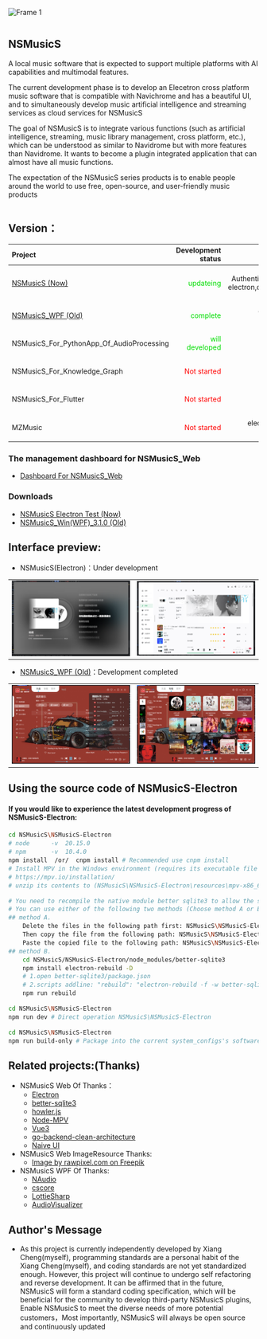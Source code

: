 ![Frame 1](https://github.com/user-attachments/assets/3b36ad41-2ec4-4c17-850f-072fe309430e)
<div style="display: flex; align-items: center;">
    <div>
        <h2>NSMusicS</h2>
        <p>
            A local music software that is expected to support multiple platforms with AI capabilities and multimodal features.<br>
        </p>
        <p>
            The current development phase is to develop an Elecetron cross platform music software that is compatible with Navichrome and has a beautiful UI, and to simultaneously develop music artificial intelligence and streaming services as cloud services for NSMusicS
        </p>
        <p>
            The goal of NSMusicS is to integrate various functions (such as artificial intelligence, streaming, music library management, cross platform, etc.), which can be understood as similar to Navidrome but with more features than Navidrome. It wants to become a plugin integrated application that can almost have all music functions.
        </p>
        <p>
            The expectation of the NSMusicS series products is to enable people around the world to use free, open-source, and user-friendly music products
        </p>
    </div>
</div>



## Version：
| Project   | Development status | Technology Framework     | Author/Copyright Owner | Operating systems         | LICENSE          |  Software positioning |
| :-----    | ----:              | ----:                    | ----:             | :----:                    | :----:                    | :----:                    |
| [NSMusicS (Now)](https://github.com/Super-Badmen-Viper/NSMusicS)   |<font color="#00dd00">updateing</font>             |Go,docker,MongoDB,Gin,JWT Authentication Middleware [![My Skills](https://skillicons.dev/icons?i=go,docker,mongodb)](https://skillicons.dev) electron,docker,vue,nodejs,ts,vite,sqlite [![My Skills](https://skillicons.dev/icons?i=electron,docker,vue,nodejs,ts,vite,sqlite)](https://skillicons.dev)  | [Xiang Cheng](https://github.com/Super-Badmen-Viper)  | (Windows,Linux(ubuntu+,Docker),MacOS,Android11++,IOS) Based on the Chrome kernel    | A-GPL 3.0 | Open source + Commercial | 
| [NSMusicS_WPF (Old)](https://github.com/Super-Badmen-Viper/NSMusicS_WPF)   |<font color="#00dd00">complete</font> | dotnet8(wpf),cs,window,sqlite [![My Skills](https://skillicons.dev/icons?i=dotnet,cs,windows,sqlite)](https://skillicons.dev)           | [Xiang Cheng](https://github.com/Super-Badmen-Viper)   | (Windows10++)             | A-GPL 3.0 | Open source + Commercial | 
| NSMusicS_For_PythonApp_Of_AudioProcessing   |<font color="#00dd00">will developed</font>             | pytorch,py [![My Skills](https://skillicons.dev/icons?i=pytorch,py)](https://skillicons.dev)  | [Xiang Cheng](https://github.com/Super-Badmen-Viper)  |    python    | Apache License 2.0 | Open source | 
| NSMusicS_For_Knowledge_Graph   |<font color="#FF0000">Not started</font>|  NebulaGraph / Neo4j <image width="200" src="https://www-cdn.nebula-graph.io/nebula-website-5.0/images/logo.png"/>      | [Xiang Cheng](https://github.com/Super-Badmen-Viper)   | (Windows10++/Linux)             | A-GPL 3.0 | Open source + Commercial | 
| NSMusicS_For_Flutter   |<font color="#FF0000">Not started</font>    | flutter,dart  [![My Skills](https://skillicons.dev/icons?i=flutter,dart)](https://skillicons.dev)    | [Xiang Cheng](https://github.com/Super-Badmen-Viper)   | (Windows10++,Linux(ubuntu+,群晖Nas+Docker),MacOS,Android11++,IOS) | A-GPL 3.0 | Open source + Commercial | 
| MZMusic   |<font color="#FF0000">Not started</font>             | electron,docker,vue,nodejs,ts,vite  [![My Skills](https://skillicons.dev/icons?i=electron,docker,vue,nodejs,ts,vite)](https://skillicons.dev)  | [MZMusic Team](https://github.com/MZMusic)  | (win,linux,macos...)      | Apache License 2.0 | Open source | 

### The management dashboard for NSMusicS_Web
  - [Dashboard For NSMusicS_Web](https://github.com/users/Super-Badmen-Viper/projects/4)
    
### Downloads
  - [NSMusicS Electron Test (Now)](https://github.com/Super-Badmen-Viper/NSMusicS/releases)
  - [NSMusicS_Win(WPF)_3.1.0 (Old)](https://github.com/Super-Badmen-Viper/NSMusicS_WPF/releases/tag/NSMusicS_Win(WPF)_0.9.0)

## Interface preview:
  - NSMusicS(Electron)：Under development
   <table>
      <tr>
        <td><img src="doc/Web (0).png" width="594"></td>
        <td><img src="doc/Web (1).png" width="594"></td>
      </tr>
   </table>
   
  - [NSMusicS_WPF (Old)](https://github.com/Super-Badmen-Viper/NSMusicS_WPF)：Development completed
  <table>
    <tr>
      <td><img src="doc/Test (2).png" width="594"></td>
      <td><img src="doc/Test (3).png" width="594"></td>
    </tr>
  </table>

## Using the source code of NSMusicS-Electron
#### If you would like to experience the latest development progress of NSMusicS-Electron:
```sh
cd NSMusicS\NSMusicS-Electron
# node      -v  20.15.0
# npm       -v  10.4.0
npm install  /or/  cnpm install # Recommended use cnpm install
# Install MPV in the Windows environment (requires its executable file compressed file) 
# https://mpv.io/installation/
# unzip its contents to (NSMusicS\NSMusicS-Electron\resources\mpv-x86_64-20240623)
```
```sh
# You need to recompile the native module better sqlite3 to allow the sqlite database to read normally
# You can use either of the following two methods (Choose method A or B)
## method A.
    Delete the files in the following path first: NSMusicS\NSMusicS-Electron\node_modules\better-sqlite3\build\Release\better_sqlite3.node
    Then copy the file from the following path: NSMusicS\NSMusicS-Electron\resources\better_sqlite3.node
    Paste the copied file to the following path: NSMusicS\NSMusicS-Electron\node_modules\better-sqlite3\build\Release
## method B.
    cd NSMusicS/NSMusicS-Electron/node_modules/better-sqlite3 
    npm install electron-rebuild -D
    # 1.open better-sqlite3/package.json 
    # 2.scripts addline: "rebuild": "electron-rebuild -f -w better-sqlite3" 
    npm run rebuild 
```
```sh
cd NSMusicS\NSMusicS-Electron
npm run dev # Direct operation NSMusicS\NSMusicS-Electron
```
```sh
cd NSMusicS\NSMusicS-Electron
npm run build-only # Package into the current system_configs's software package (such as exe)
```

## Related projects:(Thanks)
- NSMusicS Web Of Thanks：
  - [Electron](https://github.com/electron/electron)
  - [better-sqlite3](https://github.com/WiseLibs/better-sqlite3)
  - [howler.js](https://github.com/goldfire/howler.js)
  - [Node-MPV](https://github.com/j-holub/Node-MPV)
  - [Vue3](https://github.com/vuejs/vue)
  - [go-backend-clean-architecture](https://github.com/amitshekhariitbhu/go-backend-clean-architecture)
  - [Naive UI](https://github.com/tusen-ai/naive-ui)
- NSMusicS Web ImageResource Thanks:
  - <a href="https://www.freepik.com/free-photo/black-retro-vinyl-record-design-element_12189639.htm#fromView=search&page=5&position=9&uuid=c046ed77-1d8d-4858-b3d8-e8a96afa3d8d">Image by rawpixel.com on Freepik</a>
- NSMusicS WPF Of Thanks:
  - [NAudio](https://github.com/naudio/NAudio)
  - [cscore](https://github.com/filoe/cscore)
  - [LottieSharp](https://github.com/quicoli/LottieSharp)
  - [AudioVisualizer](https://github.com/SlimeNull/AudioVisualizer)

## Author's Message
 - As this project is currently independently developed by Xiang Cheng(myself), programming standards are a personal habit of the Xiang Cheng(myself), and coding standards are not yet standardized enough. However, this project will continue to undergo self refactoring and reverse development. It can be affirmed that in the future, NSMusicS will form a standard coding specification, which will be beneficial for the community to develop third-party NSMusicS plugins, Enable NSMusicS to meet the diverse needs of more potential customers，Most importantly, NSMusicS will always be open source and continuously updated
